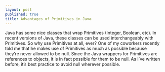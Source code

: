 ```yaml
---
layout: post
published: true
title: Advantages of Primitives in Java
---
```

Java has some nice classes that wrap Primitives (Integer, Boolean, etc). In recent versions of Java, these classes can be used interchangeably with Primitives. So why use Primitives at all, ever? One of my coworkers recently told me that he makes use of Primitives as much as possible because they’re never allowed to be null. Since the Java wrappers for Primitives are references to objects, it is in fact possible for them to be null. As I’ve written before, it’s best practice to avoid null wherever possible.
